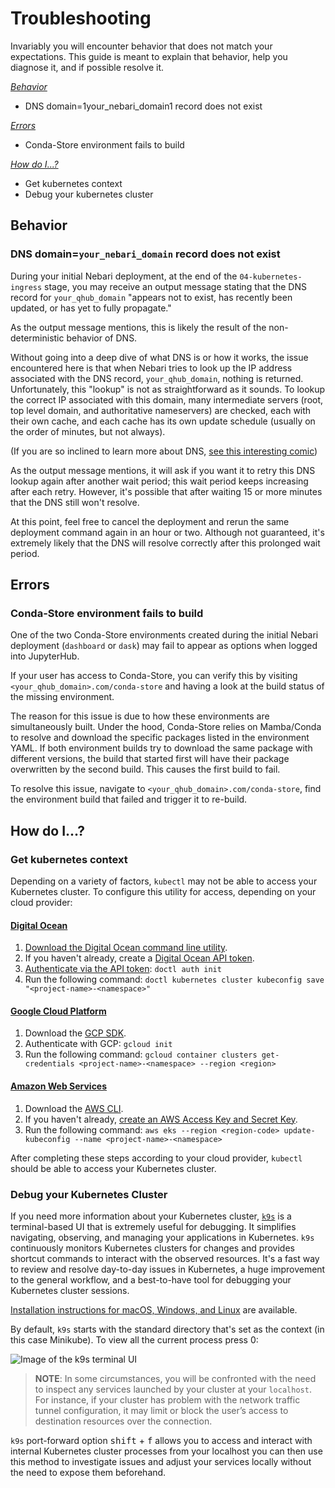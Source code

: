 # Troubleshooting

Invariably you will encounter behavior that does not match your expectations. This guide is meant to explain that behavior, help you diagnose it, and if possible resolve it.

[_Behavior_](#behavior)

 - DNS domain=1your_nebari_domain1 record does not exist

[_Errors_](#errors)
 
 - Conda-Store environment fails to build

[_How do I...?_](#how-do-i)

 - Get kubernetes context
 - Debug your kubernetes cluster

## Behavior

### DNS domain=`your_nebari_domain` record does not exist

During your initial Nebari deployment, at the end of the `04-kubernetes-ingress` stage, you may receive an output message stating that the DNS record for `your_qhub_domain` "appears not to exist, has recently been updated, or has yet to fully propagate."

As the output message mentions, this is likely the result of the non-deterministic behavior of DNS.

Without going into a deep dive of what DNS is or how it works, the issue encountered here is that when Nebari tries to look up the IP address associated with the DNS record, `your_qhub_domain`, nothing is returned. Unfortunately, this "lookup" is not as straightforward as it sounds. To lookup the correct IP associated with this domain, many intermediate servers (root, top level domain, and authoritative nameservers) are checked, each with their own cache, and each cache has its own update schedule (usually on the order of minutes, but not always).

(If you are so inclined to learn more about DNS, [see this interesting comic](https://howdns.works/))

As the output message mentions, it will ask if you want it to retry this DNS lookup again after another wait period; this wait period keeps increasing after each retry. However, it's possible that after waiting 15 or more minutes that the DNS still won't resolve.

At this point, feel free to cancel the deployment and rerun the same deployment command again in an hour or two. Although not guaranteed, it's extremely likely that the DNS will resolve correctly after this prolonged wait period.

## Errors

### Conda-Store environment fails to build

One of the two Conda-Store environments created during the initial Nebari deployment (`dashboard` or `dask`) may fail to appear as options when logged into JupyterHub.

If your user has access to Conda-Store, you can verify this by visiting `<your_qhub_domain>.com/conda-store` and having a look at the build status of the missing environment.

The reason for this issue is due to how these environments are simultaneously built. Under the hood, Conda-Store relies on Mamba/Conda to resolve and download the specific packages listed in the environment YAML. If both environment builds try to download the same package with different versions, the build that started first will have their package overwritten by the second build. This causes the first build to fail.

To resolve this issue, navigate to `<your_qhub_domain>.com/conda-store`, find the environment build that failed and trigger it to re-build.

## How do I...?

### Get kubernetes context

Depending on a variety of factors, `kubectl` may not be able to access your Kubernetes cluster. To configure this utility for access, depending on your cloud provider:

#### [Digital Ocean](https://www.digitalocean.com/docs/kubernetes/how-to/connect-to-cluster/)
1. [Download the Digital Ocean command line utility](https://www.digitalocean.com/docs/apis-clis/doctl/how-to/install/).
2. If you haven't already, create a [Digital Ocean API token](https://www.digitalocean.com/docs/apis-clis/doctl/how-to/install/).
3. [Authenticate via the API token](https://www.digitalocean.com/docs/apis-clis/doctl/how-to/install/): `doctl auth init`
4. Run the following command: `doctl kubernetes cluster kubeconfig save "<project-name>-<namespace>"`

#### [Google Cloud Platform](https://cloud.google.com/kubernetes-engine/docs/how-to/cluster-access-for-kubectl)
1. Download the [GCP SDK](https://cloud.google.com/sdk/downloads).
2. Authenticate with GCP: `gcloud init`
3. Run the following command: `gcloud container clusters get-credentials <project-name>-<namespace> --region <region>`

#### [Amazon Web Services](https://docs.aws.amazon.com/eks/latest/userguide/create-kubeconfig.html)
1. Download the [AWS CLI](https://aws.amazon.com/cli/).
2. If you haven't already, [create an AWS Access Key and Secret Key](https://aws.amazon.com/premiumsupport/knowledge-center/create-access-key/).
3. Run the following command: `aws eks --region <region-code> update-kubeconfig --name <project-name>-<namespace>`

After completing these steps according to your cloud provider, `kubectl` should be able to access your Kubernetes cluster.

### Debug your Kubernetes Cluster

If you need more information about your Kubernetes cluster, [`k9s`](https://k9scli.io/) is a terminal-based UI that is extremely useful for debugging. It simplifies navigating, observing, and managing your applications in Kubernetes. `k9s` continuously monitors Kubernetes clusters for changes and provides shortcut commands to interact with the observed resources. It's a fast way to review and resolve day-to-day issues in Kubernetes, a huge improvement to the general workflow, and a best-to-have tool for debugging your Kubernetes cluster sessions.

[Installation instructions for macOS, Windows, and Linux](https://github.com/derailed/k9s) are available.

By default, `k9s` starts with the standard directory that's set as the context (in this case Minikube). To view all the current process press 0:

![Image of the k9s terminal UI](../static/images/k9s_UI.png)

> **NOTE**: In some circumstances, you will be confronted with the need to inspect any services launched by your cluster at your `localhost`. For instance, if your cluster has problem with the network traffic tunnel configuration, it may limit or block the user’s access to destination resources over the connection.

`k9s` port-forward option <kbd>shift</kbd> + <kbd>f</kbd> allows you to access and interact with internal Kubernetes cluster processes from your localhost you can then use this method to investigate issues and adjust your services locally without the need to expose them beforehand.